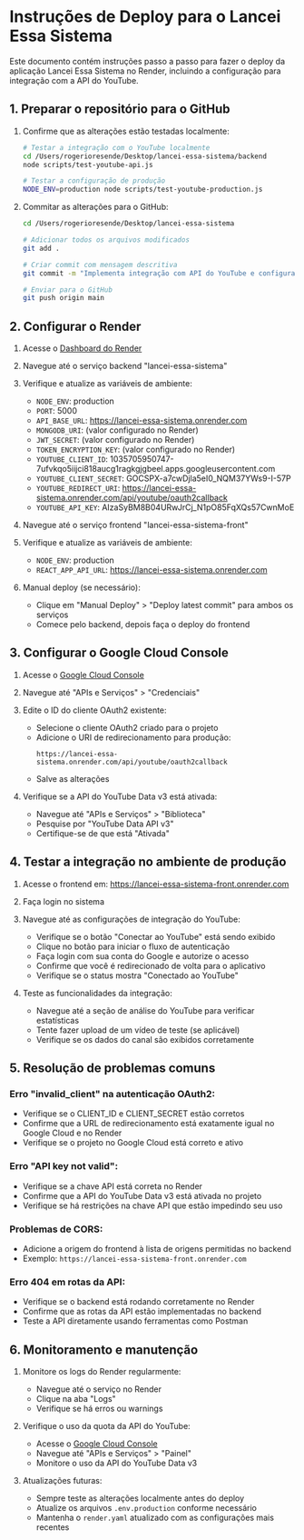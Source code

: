 # Instruções de Deploy para o Lancei Essa Sistema

Este documento contém instruções passo a passo para fazer o deploy da aplicação Lancei Essa Sistema no Render, incluindo a configuração para integração com a API do YouTube.

## 1. Preparar o repositório para o GitHub

1. Confirme que as alterações estão testadas localmente:
   ```bash
   # Testar a integração com o YouTube localmente
   cd /Users/rogerioresende/Desktop/lancei-essa-sistema/backend
   node scripts/test-youtube-api.js
   
   # Testar a configuração de produção
   NODE_ENV=production node scripts/test-youtube-production.js
   ```

2. Commitar as alterações para o GitHub:
   ```bash
   cd /Users/rogerioresende/Desktop/lancei-essa-sistema
   
   # Adicionar todos os arquivos modificados
   git add .
   
   # Criar commit com mensagem descritiva
   git commit -m "Implementa integração com API do YouTube e configuração de produção"
   
   # Enviar para o GitHub
   git push origin main
   ```

## 2. Configurar o Render

1. Acesse o [Dashboard do Render](https://dashboard.render.com)

2. Navegue até o serviço backend "lancei-essa-sistema"

3. Verifique e atualize as variáveis de ambiente:
   - `NODE_ENV`: production
   - `PORT`: 5000
   - `API_BASE_URL`: https://lancei-essa-sistema.onrender.com
   - `MONGODB_URI`: (valor configurado no Render)
   - `JWT_SECRET`: (valor configurado no Render)
   - `TOKEN_ENCRYPTION_KEY`: (valor configurado no Render)
   - `YOUTUBE_CLIENT_ID`: 1035705950747-7ufvkqo5iijci818aucg1ragkgjgbeel.apps.googleusercontent.com
   - `YOUTUBE_CLIENT_SECRET`: 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
   - `YOUTUBE_REDIRECT_URI`: https://lancei-essa-sistema.onrender.com/api/youtube/oauth2callback
   - `YOUTUBE_API_KEY`: AIzaSyBM8B04URwJrCj_N1pO85FqXQs57CwnMoE

4. Navegue até o serviço frontend "lancei-essa-sistema-front"

5. Verifique e atualize as variáveis de ambiente:
   - `NODE_ENV`: production
   - `REACT_APP_API_URL`: https://lancei-essa-sistema.onrender.com

6. Manual deploy (se necessário):
   - Clique em "Manual Deploy" > "Deploy latest commit" para ambos os serviços
   - Comece pelo backend, depois faça o deploy do frontend

## 3. Configurar o Google Cloud Console

1. Acesse o [Google Cloud Console](https://console.cloud.google.com/)

2. Navegue até "APIs e Serviços" > "Credenciais"

3. Edite o ID do cliente OAuth2 existente:
   - Selecione o cliente OAuth2 criado para o projeto
   - Adicione o URI de redirecionamento para produção:
     ```
     https://lancei-essa-sistema.onrender.com/api/youtube/oauth2callback
     ```
   - Salve as alterações

4. Verifique se a API do YouTube Data v3 está ativada:
   - Navegue até "APIs e Serviços" > "Biblioteca"
   - Pesquise por "YouTube Data API v3"
   - Certifique-se de que está "Ativada"

## 4. Testar a integração no ambiente de produção

1. Acesse o frontend em: https://lancei-essa-sistema-front.onrender.com

2. Faça login no sistema

3. Navegue até as configurações de integração do YouTube:
   - Verifique se o botão "Conectar ao YouTube" está sendo exibido
   - Clique no botão para iniciar o fluxo de autenticação
   - Faça login com sua conta do Google e autorize o acesso
   - Confirme que você é redirecionado de volta para o aplicativo
   - Verifique se o status mostra "Conectado ao YouTube"

4. Teste as funcionalidades da integração:
   - Navegue até a seção de análise do YouTube para verificar estatísticas
   - Tente fazer upload de um vídeo de teste (se aplicável)
   - Verifique se os dados do canal são exibidos corretamente

## 5. Resolução de problemas comuns

### Erro "invalid_client" na autenticação OAuth2:
- Verifique se o CLIENT_ID e CLIENT_SECRET estão corretos
- Confirme que a URL de redirecionamento está exatamente igual no Google Cloud e no Render
- Verifique se o projeto no Google Cloud está correto e ativo

### Erro "API key not valid":
- Verifique se a chave API está correta no Render
- Confirme que a API do YouTube Data v3 está ativada no projeto
- Verifique se há restrições na chave API que estão impedindo seu uso

### Problemas de CORS:
- Adicione a origem do frontend à lista de origens permitidas no backend
- Exemplo: `https://lancei-essa-sistema-front.onrender.com`

### Erro 404 em rotas da API:
- Verifique se o backend está rodando corretamente no Render
- Confirme que as rotas da API estão implementadas no backend
- Teste a API diretamente usando ferramentas como Postman

## 6. Monitoramento e manutenção

1. Monitore os logs do Render regularmente:
   - Navegue até o serviço no Render
   - Clique na aba "Logs"
   - Verifique se há erros ou warnings

2. Verifique o uso da quota da API do YouTube:
   - Acesse o [Google Cloud Console](https://console.cloud.google.com/)
   - Navegue até "APIs e Serviços" > "Painel"
   - Monitore o uso da API do YouTube Data v3

3. Atualizações futuras:
   - Sempre teste as alterações localmente antes do deploy
   - Atualize os arquivos `.env.production` conforme necessário
   - Mantenha o `render.yaml` atualizado com as configurações mais recentes
